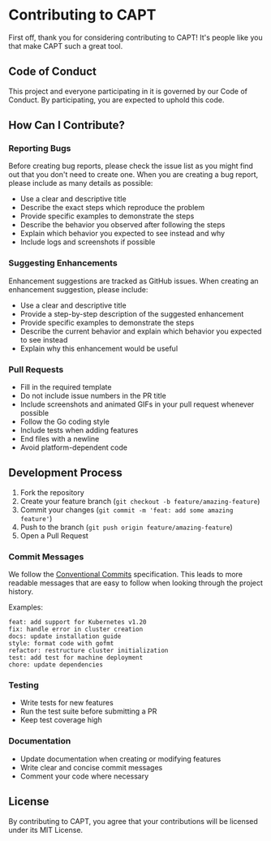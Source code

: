 # Contributing to CAPT

First off, thank you for considering contributing to CAPT! It's people like you that make CAPT such a great tool.

## Code of Conduct

This project and everyone participating in it is governed by our Code of Conduct. By participating, you are expected to uphold this code.

## How Can I Contribute?

### Reporting Bugs

Before creating bug reports, please check the issue list as you might find out that you don't need to create one. When you are creating a bug report, please include as many details as possible:

* Use a clear and descriptive title
* Describe the exact steps which reproduce the problem
* Provide specific examples to demonstrate the steps
* Describe the behavior you observed after following the steps
* Explain which behavior you expected to see instead and why
* Include logs and screenshots if possible

### Suggesting Enhancements

Enhancement suggestions are tracked as GitHub issues. When creating an enhancement suggestion, please include:

* Use a clear and descriptive title
* Provide a step-by-step description of the suggested enhancement
* Provide specific examples to demonstrate the steps
* Describe the current behavior and explain which behavior you expected to see instead
* Explain why this enhancement would be useful

### Pull Requests

* Fill in the required template
* Do not include issue numbers in the PR title
* Include screenshots and animated GIFs in your pull request whenever possible
* Follow the Go coding style
* Include tests when adding features
* End files with a newline
* Avoid platform-dependent code

## Development Process

1. Fork the repository
2. Create your feature branch (`git checkout -b feature/amazing-feature`)
3. Commit your changes (`git commit -m 'feat: add some amazing feature'`)
4. Push to the branch (`git push origin feature/amazing-feature`)
5. Open a Pull Request

### Commit Messages

We follow the [Conventional Commits](https://www.conventionalcommits.org/) specification. This leads to more readable messages that are easy to follow when looking through the project history.

Examples:

```
feat: add support for Kubernetes v1.20
fix: handle error in cluster creation
docs: update installation guide
style: format code with gofmt
refactor: restructure cluster initialization
test: add test for machine deployment
chore: update dependencies
```

### Testing

* Write tests for new features
* Run the test suite before submitting a PR
* Keep test coverage high

### Documentation

* Update documentation when creating or modifying features
* Write clear and concise commit messages
* Comment your code where necessary

## License

By contributing to CAPT, you agree that your contributions will be licensed under its MIT License.
